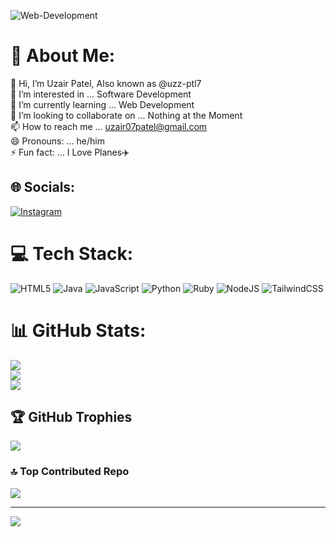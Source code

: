 ![Web-Development](https://github.com/user-attachments/assets/c5caff2d-62b6-42cc-922b-219e8b3c94e1)
# 💫 About Me:
👋 Hi, I’m Uzair Patel, Also known as @uzz-ptl7<br>👀 I’m interested in ... Software Development<br>🌱 I’m currently learning ... Web Development<br>💞️ I’m looking to collaborate on ... Nothing at the Moment<br>📫 How to reach me ... uzair07patel@gmail.com<br>😄 Pronouns: ... he/him<br>⚡ Fun fact: ... I Love Planes✈️


## 🌐 Socials:
[![Instagram](https://img.shields.io/badge/Instagram-%23E4405F.svg?logo=Instagram&logoColor=white)](https://instagram.com/uz.ptl7) 

# 💻 Tech Stack:
![HTML5](https://img.shields.io/badge/html5-%23E34F26.svg?style=for-the-badge&logo=html5&logoColor=white) ![Java](https://img.shields.io/badge/java-%23ED8B00.svg?style=for-the-badge&logo=openjdk&logoColor=white) ![JavaScript](https://img.shields.io/badge/javascript-%23323330.svg?style=for-the-badge&logo=javascript&logoColor=%23F7DF1E) ![Python](https://img.shields.io/badge/python-3670A0?style=for-the-badge&logo=python&logoColor=ffdd54) ![Ruby](https://img.shields.io/badge/ruby-%23CC342D.svg?style=for-the-badge&logo=ruby&logoColor=white) ![NodeJS](https://img.shields.io/badge/node.js-6DA55F?style=for-the-badge&logo=node.js&logoColor=white) ![TailwindCSS](https://img.shields.io/badge/tailwindcss-%2338B2AC.svg?style=for-the-badge&logo=tailwind-css&logoColor=white)
# 📊 GitHub Stats:
![](https://github-readme-stats.vercel.app/api?username=uzz-ptl7&theme=dark&hide_border=false&include_all_commits=true&count_private=true)<br/>
![](https://github-readme-streak-stats.herokuapp.com/?user=uzz-ptl7&theme=dark&hide_border=false)<br/>
![](https://github-readme-stats.vercel.app/api/top-langs/?username=uzz-ptl7&theme=dark&hide_border=false&include_all_commits=true&count_private=true&layout=compact)

## 🏆 GitHub Trophies
![](https://github-profile-trophy.vercel.app/?username=uzz-ptl7&theme=radical&no-frame=false&no-bg=false&margin-w=4)

### 🔝 Top Contributed Repo
![](https://github-contributor-stats.vercel.app/api?username=uzz-ptl7&limit=5&theme=dark&combine_all_yearly_contributions=true)

---
[![](https://visitcount.itsvg.in/api?id=uzz-ptl7&icon=0&color=0)](https://visitcount.itsvg.in)

<!-- Proudly created with GPRM ( https://gprm.itsvg.in ) -->

<!---
uzz-ptl7/uzz-ptl7 is a ✨ special ✨ repository because its `README.md` (this file) appears on your GitHub profile.
You can click the Preview link to take a look at your changes.
--->
